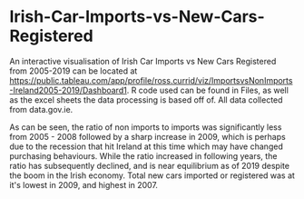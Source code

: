 # Irish-Car-Imports-vs-New-Cars-Registered

An interactive visualisation of Irish Car Imports vs New Cars Registered from 2005-2019 can be located at https://public.tableau.com/app/profile/ross.currid/viz/ImportsvsNonImports-Ireland2005-2019/Dashboard1. R code used can be found in Files, as well as the excel sheets the data processing is based off of. All data collected from data.gov.ie.

As can be seen, the ratio of non imports to imports was significantly less from 2005 - 2008 followed by a sharp increase in 2009, which is perhaps due to the recession that hit Ireland at this time which may have changed purchasing behaviours. While the ratio increased in following years, the ratio has subsequently declined, and is near equilibrium as of 2019 despite the boom in the Irish economy. Total new cars imported or registered was at it's lowest in 2009, and highest in 2007. 
